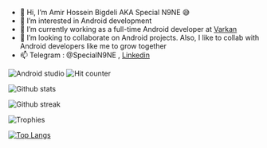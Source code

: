 - 👋 Hi, I’m Amir Hossein Bigdeli AKA Special N9NE 😅
- 👀 I’m interested in Android development
- 🌱 I’m currently working as a full-time Android developer at [Varkan](https://github.com/Varkan-Middle-East-Program-Makers)
- 💞️ I’m looking to collaborate on Android projects. Also, I like to collab with Android developers like me to grow together
- 📫 Telegram : @SpecialN9NE , [Linkedin](https://www.linkedin.com/in/amir-hossein-bigdeli)

![Android studio](https://img.shields.io/badge/Android_Studio-3DDC84?style=for-the-badge&logo=android-studio&logoColor=white)
![Hit counter](https://hits.seeyoufarm.com/api/count/incr/badge.svg?url=https%3A%2F%2Fgithub.com%2FSpecial-N9ne1212%2Fhit-counter)


![Github stats](https://github-profile-summary-cards.vercel.app/api/cards/profile-details?username=Special-N9ne&theme=github_dark)


![Github streak](	https://github-readme-streak-stats.herokuapp.com/?user=Special-N9ne&theme=github_dark)


![Trophies](https://github-profile-trophy.vercel.app/?username=Special-N9ne&theme=dark)


[![Top Langs](https://github-readme-stats.vercel.app/api/top-langs/?username=Special-N9NE&layout=compact)](https://github.com/anuraghazra/github-readme-stats&theme=dark)
<!---
Special-N9NE/Special-N9NE is a ✨ special ✨ repository because its `README.md` (this file) appears on your GitHub profile.
You can click the Preview link to take a look at your changes.
--->

